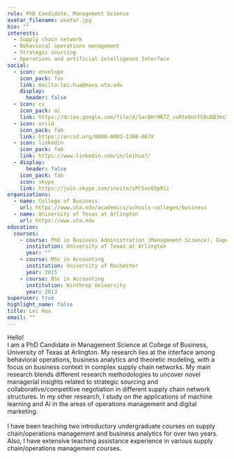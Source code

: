 ```yaml
---
role: PhD Candidate, Management Science
avatar_filename: avatar.jpg
bio: ""
interests:
  - Supply chain network
  - Behavioral operations management
  - Strategic sourcing
  - Operations and artificial intelligence Interface
social:
  - icon: envelope
    icon_pack: fas
    link: mailto:lei.hua@mavs.uta.edu
    display:
      header: false
  - icon: cv
    icon_pack: ai
    link: https://drive.google.com/file/d/1ar8Hr9R7Z_vvRtebUrFGOuDB3msY0tCY
  - icon: orcid
    icon_pack: fab
    link: https://orcid.org/0000-0003-1398-067X
  - icon: linkedin
    icon_pack: fab
    link: https://www.linkedin.com/in/leihua7/
  - display:
      header: false
    icon_pack: fab
    icon: skype
    link: https://join.skype.com/invite/sPCSxo93p91i
organizations:
  - name: College of Business
    url: https://www.uta.edu/academics/schools-colleges/business
  - name: University of Texas at Arlington
    url: https://www.uta.edu
education:
  courses:
    - course: PhD in Business Administration (Management Science), Expected 2021
      institution: University of Texas at Arlington
      year: ""
    - course: MSc in Accounting
      institution: University of Rochester
      year: 2015
    - course: BSc in Accounting
      institution: Winthrop University
      year: 2013
superuser: true
highlight_name: false
title: Lei Hua
email: ""
---
```

<html>
<style>
  
he {
  font-size: 16px;
}

se {
  font-size: 18px;
}

</style>
<se>Hello!
</se><br>

<he>
I am a PhD Candidate in Management Science at College of Business, University of Texas at Arlington. My research lies at the interface among behavioral operations, business analytics and theoretic modeling, with a focus on business context in complex supply chain networks. My main research blends different research methodologies to uncover novel managerial insights related to strategic sourcing and collaborative/competitive negotiation in different supply chain network structures. In my other research, I study on the applications of machine learning and AI in the areas of operations management and digital marketing.
</he> <br><br>

<he>
I have been teaching two introductory undergraduate courses on supply chain/operations management and business analytics for over two years. Also, I have extensive teaching assistance experience in various supply chain/operations management courses.
</he>

</html>
